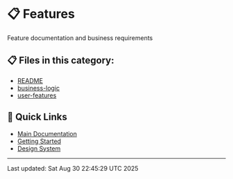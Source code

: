 # 📋 Features

Feature documentation and business requirements

## 📋 Files in this category:

- [README](./.md)
- [business-logic](./.md)
- [user-features](./.md)

## 🔗 Quick Links

- [Main Documentation](../README.md)
- [Getting Started](../01-getting-started/README.md)
- [Design System](../02-design-system/README.md)

---
Last updated: Sat Aug 30 22:45:29 UTC 2025

